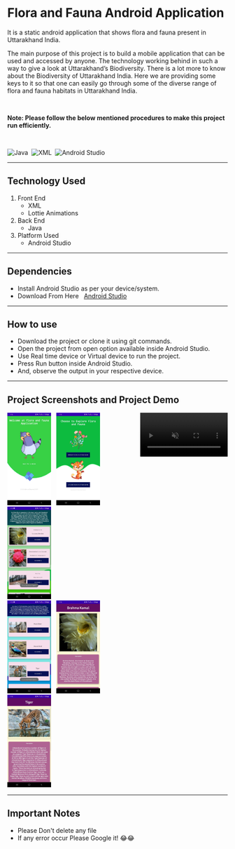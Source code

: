 # Flora and Fauna Android Application

<p>It is a static android application that shows flora and fauna present in Uttarakhand India.</p>

<p>The main purpose of this project is to build a mobile application that can be used and accessed by anyone. The technology working behind in such a way to give a look at Uttarakhand’s Biodiversity. There is a lot more to know about the Biodiversity of Uttarakhand India. Here we are providing some keys to it so that one can easily go through some of the diverse range of flora and fauna habitats in Uttarakhand India.
</p>

<br>

__Note: Please follow the below mentioned procedures to make this project run efficiently.__

<br>

![Java](https://img.shields.io/badge/%20-JAVA-yellow "Java")&nbsp;
![XML](https://img.shields.io/badge/%20-XML-orange "XML")&nbsp;
![Android Studio](https://img.shields.io/badge/%20-Android%20Studio-blue "Android Studio")

---

## Technology Used

1. Front End
    * XML
    * Lottie Animations
2. Back End
    * Java
3. Platform Used
    * Android Studio


---

## Dependencies

* Install Android Studio as per your device/system.
* Download From Here &nbsp; [Android Studio](https://developer.android.com/studio "Download Android Studio From Here")


---


## How to use

* Download the project or clone it using git commands.
* Open the project from open option available inside Android Studio.
* Use Real time device or Virtual device to run the project.
* Press Run button inside Android Studio.
* And, observe the output in your respective device.


---


## Project Screenshots and Project Demo




<div style="display:flex; justify-content: space-around;">
    <div>
        <img src="Imagesp/IntroPage.jpeg" alt="IntroPage" width="100px"> &nbsp;
        <img src="Imagesp/SecondPage.jpeg" alt="SecondPage" width="100px"> &nbsp;
        <img src="Imagesp/ThirdPage.jpeg" alt="ThirdPage" width="100px"> &nbsp;
        <br>
        <img src="Imagesp/FourthPage.jpeg" alt="FourthPage" width="100px"> &nbsp;
        <img src="Imagesp/FifthPage.jpeg" alt="FifthPage" width="100px"> &nbsp;
        <img src="Imagesp/SixthPage.jpeg" alt="SixthPage" width="100px"> &nbsp;
    </div>
    <div>
        <video autoplay loop muted width="200px">
            video not suported!!
            <source src="Imagesp/DemoProject.mp4">
        <video>
    </div>
</div>



---


## Important Notes

* Please Don't delete any file
* If any error occur Please Google it! 😂😂
